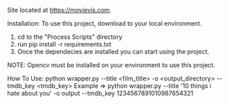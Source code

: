 Site located at https://movievis.com.

Installation:
To use this project, download to your local environment.
1. cd to the "Process Scripts" directory
2. run pip install -r requirements.txt
3. Once the dependecies are installed you can start using the project.

NOTE: Opencv must be installed on your environment to use this project.

How To Use: 
python wrapper.py --title <film_title> -o <output_directory> --tmdb_key <tmdb_key>
Example => python wrapper.py --title '10 things i hate about you' -o output --tmdb_key 1234567891010987654321
